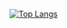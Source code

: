 [![Top Langs](https://github-readme-stats.vercel.app/api/top-langs/?username=johannesrld)](https://github.com/anuraghazra/github-readme-stats)
